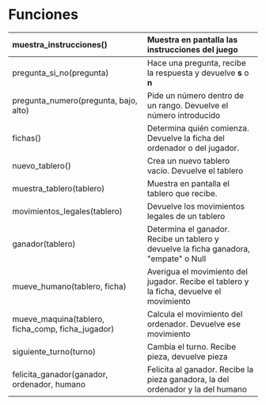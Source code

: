 # Funciones #

|muestra\_instrucciones() | Muestra en pantalla las instrucciones del juego|
|:------------------------|:-----------------------------------------------|
| pregunta\_si\_no(pregunta) | Hace una pregunta, recibe la respuesta y devuelve **s** o **n** |
| pregunta\_numero(pregunta, bajo, alto) | Pide un número dentro de un rango. Devuelve el número introducido |
| fichas() | Determina quién comienza. Devuelve la ficha del ordenador o del jugador. |
| nuevo\_tablero() | Crea un nuevo tablero vacío. Devuelve el tablero |
| muestra\_tablero(tablero) | Muestra en pantalla el tablero que recibe. |
| movimientos\_legales(tablero) | Devuelve los movimientos legales de un tablero |
| ganador(tablero) | Determina el ganador. Recibe un tablero y devuelve la ficha ganadora, "empate" o Null |
| mueve\_humano(tablero, ficha) | Averigua el movimiento del jugador. Recibe el tablero y la ficha, devuelve el movimiento  |
| mueve\_maquina(tablero, ficha\_comp, ficha\_jugador)  | Calcula el movimiento del ordenador. Devuelve ese movimiento |
| siguiente\_turno(turno) | Cambia el turno. Recibe pieza, devuelve pieza |
| felicita\_ganador(ganador, ordenador, humano | Felicita al ganador. Recibe la pieza ganadora, la del ordenador y la del humano |
